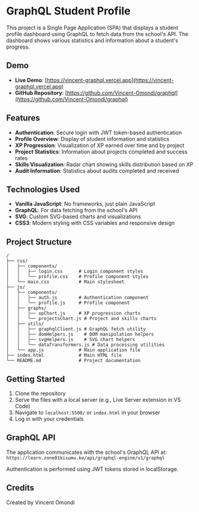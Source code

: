 # GraphQL Student Profile

This project is a Single Page Application (SPA) that displays a student profile dashboard using GraphQL to fetch data from the school's API. The dashboard shows various statistics and information about a student's progress.

## Demo

- **Live Demo**: [https://vincent-graphql.vercel.app](https://vincent-graphql.vercel.app)
- **GitHub Repository**: [https://github.com/Vincent-Omondi/graphql](https://github.com/Vincent-Omondi/graphql)

## Features

- **Authentication**: Secure login with JWT token-based authentication
- **Profile Overview**: Display of student information and statistics
- **XP Progression**: Visualization of XP earned over time and by project
- **Project Statistics**: Information about projects completed and success rates
- **Skills Visualization**: Radar chart showing skills distribution based on XP
- **Audit Information**: Statistics about audits completed and received

## Technologies Used

- **Vanilla JavaScript**: No frameworks, just plain JavaScript
- **GraphQL**: For data fetching from the school's API
- **SVG**: Custom SVG-based charts and visualizations
- **CSS3**: Modern styling with CSS variables and responsive design

## Project Structure

```
/
├── css/
│   ├── components/
│   │   ├── login.css      # Login component styles
│   │   └── profile.css    # Profile component styles
│   └── main.css           # Main stylesheet
├── js/
│   ├── components/
│   │   ├── auth.js        # Authentication component
│   │   └── profile.js     # Profile component
│   ├── graphs/
│   │   ├── xpChart.js     # XP progression charts
│   │   └── projectsChart.js # Project and skills charts
│   ├── utils/
│   │   ├── graphqlClient.js # GraphQL fetch utility
│   │   ├── domHelpers.js    # DOM manipulation helpers
│   │   ├── svgHelpers.js    # SVG chart helpers
│   │   └── dataTransformers.js # Data processing utilities
│   └── app.js             # Main application file
├── index.html             # Main HTML file
└── README.md              # Project documentation
```

## Getting Started

1. Clone the repository
2. Serve the files with a local server (e.g., Live Server extension in VS Code)
3. Navigate to `localhost:5500/` or `index.html` in your browser
4. Log in with your credentials

## GraphQL API

The application communicates with the school's GraphQL API at:
`https://learn.zone01kisumu.ke/api/graphql-engine/v1/graphql`

Authentication is performed using JWT tokens stored in localStorage.

## Credits

Created by Vincent Omondi 